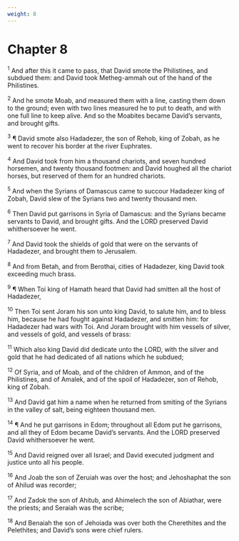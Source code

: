 ```yaml
---
weight: 8
---
```


# Chapter 8

<sup>1</sup> And after this it came to pass, that David smote the Philistines, and subdued them: and David took Metheg-ammah out of the hand of the Philistines. 

<sup>2</sup> And he smote Moab, and measured them with a line, casting them down to the ground; even with two lines measured he to put to death, and with one full line to keep alive. And so the Moabites became David’s servants, and brought gifts. 

<sup>3</sup> ¶ David smote also Hadadezer, the son of Rehob, king of Zobah, as he went to recover his border at the river Euphrates. 

<sup>4</sup> And David took from him a thousand chariots, and seven hundred horsemen, and twenty thousand footmen: and David houghed all the chariot horses, but reserved of them for an hundred chariots. 

<sup>5</sup> And when the Syrians of Damascus came to succour Hadadezer king of Zobah, David slew of the Syrians two and twenty thousand men. 

<sup>6</sup> Then David put garrisons in Syria of Damascus: and the Syrians became servants to David, and brought gifts. And the LORD preserved David whithersoever he went. 

<sup>7</sup> And David took the shields of gold that were on the servants of Hadadezer, and brought them to Jerusalem. 

<sup>8</sup> And from Betah, and from Berothai, cities of Hadadezer, king David took exceeding much brass. 

<sup>9</sup> ¶ When Toi king of Hamath heard that David had smitten all the host of Hadadezer, 

<sup>10</sup> Then Toi sent Joram his son unto king David, to salute him, and to bless him, because he had fought against Hadadezer, and smitten him: for Hadadezer had wars with Toi. And Joram brought with him vessels of silver, and vessels of gold, and vessels of brass: 

<sup>11</sup> Which also king David did dedicate unto the LORD, with the silver and gold that he had dedicated of all nations which he subdued; 

<sup>12</sup> Of Syria, and of Moab, and of the children of Ammon, and of the Philistines, and of Amalek, and of the spoil of Hadadezer, son of Rehob, king of Zobah. 

<sup>13</sup> And David gat him a name when he returned from smiting of the Syrians in the valley of salt, being eighteen thousand men. 

<sup>14</sup> ¶ And he put garrisons in Edom; throughout all Edom put he garrisons, and all they of Edom became David’s servants. And the LORD preserved David whithersoever he went. 

<sup>15</sup> And David reigned over all Israel; and David executed judgment and justice unto all his people. 

<sup>16</sup> And Joab the son of Zeruiah was over the host; and Jehoshaphat the son of Ahilud was recorder; 

<sup>17</sup> And Zadok the son of Ahitub, and Ahimelech the son of Abiathar, were the priests; and Seraiah was the scribe; 

<sup>18</sup> And Benaiah the son of Jehoiada was over both the Cherethites and the Pelethites; and David’s sons were chief rulers. 


